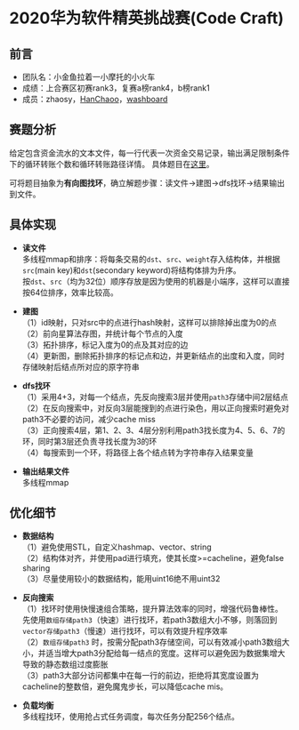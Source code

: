 # 2020华为软件精英挑战赛(Code Craft)

## 前言
* 团队名：小金鱼拉着一小摩托的小火车
* 成绩：上合赛区初赛rank3，复赛a榜rank4，b榜rank1
* 成员：zhaosy，[HanChaoo](github.com/HanChaoo)，[washboard](github.com/washboard)


## 赛题分析
给定包含资金流水的文本文件，每一行代表一次资金交易记录，输出满足限制条件下的循环转账个数和循环转账路径详情。
具体题目在[这里](https://github.com/HanChaoo/CodeCraft2020/tree/master/%E8%B5%9B%E9%A2%98)。

可将题目抽象为**有向图找环**，确立解题步骤：读文件->建图->dfs找环->结果输出到文件。


## 具体实现
* **读文件**<br>
多线程mmap和排序：将每条交易的`dst`、`src`、`weight`存入结构体，并根据`src`(main key)和`dst`(secondary keyword)将结构体排为升序。<br>
按`dst`、`src`（均为32位）顺序存放是因为使用的机器是小端序，这样可以直接按64位排序，效率比较高。<br>

* **建图**<br>
（1）id映射，只对src中的点进行hash映射，这样可以排除掉出度为0的点<br>
（2）前向星算法存图，并统计每个节点的入度<br>
（3）拓扑排序，标记入度为0的点及其对应的边<br>
（4）更新图，删除拓扑排序的标记点和边，并更新结点的出度和入度，同时存储映射后结点所对应的原字符串<br>

* **dfs找环**<br>
（1）采用4+3，对每一个结点，先反向搜索3层并使用`path3`存储中间2层结点<br>
（2）在反向搜索中，对反向3层能搜到的点进行染色，用以正向搜索时避免对path3不必要的访问，减少cache miss<br>
（3）正向搜索4层，第1、2、3、4层分别利用path3找长度为4、5、6、7的环，同时第3层还负责寻找长度为3的环<br>
（4）每搜索到一个环，将路径上各个结点转为字符串存入结果变量<br>

* **输出结果文件**<br>
多线程mmap<br>


## 优化细节
* **数据结构**<br>
（1）避免使用STL，自定义hashmap、vector、string<br>
（2）结构体对齐，并使用pad进行填充，使其长度>=cacheline，避免false sharing<br>
（3）尽量使用较小的数据结构，能用uint16绝不用uint32<br>

* **反向搜索**<br>
（1）找环时使用快慢速组合策略，提升算法效率的同时，增强代码鲁棒性。先使用`数组存储path3`（快速）进行找环，若path3数组大小不够，则落回到`vector存储path3`（慢速）进行找环，可以有效提升程序效率<br>
（2）`数组存储path3`
时，按需分配path3存储空间，可以有效减小path3数组大小，并适当增大path3分配给每一结点的宽度。这样可以避免因为数据集增大导致的静态数组过度膨胀<br>
（3）path3大部分访问都集中在每一行的前边，拒绝将其宽度设置为cacheline的整数倍，避免魔鬼步长，可以降低cache mis。<br>

* **负载均衡**<br>
多线程找环，使用抢占式任务调度，每次任务分配256个结点。<br>



